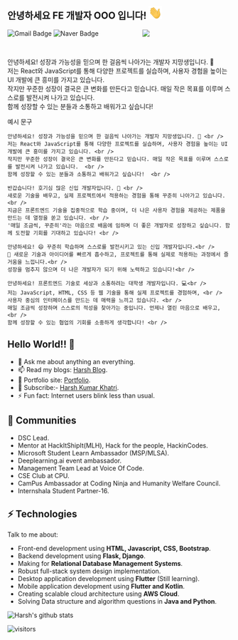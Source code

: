 <h2> 안녕하세요 FE 개발자 OOO 입니다! <img src="https://raw.githubusercontent.com/ABSphreak/ABSphreak/master/gifs/Hi.gif" width="30px"></h2>

<img align='right' src='https://user-images.githubusercontent.com/5713670/87202985-820dcb80-c2b6-11ea-9f56-7ec461c497c3.gif' width='200"'>

![Gmail Badge](https://img.shields.io/badge/-본인주소@gmail.com-c14438?style=flat-square&logo=Gmail&logoColor=white)
![Naver Badge](https://img.shields.io/badge/-본인주소@naver.com-17b75e?style=flat-square&logo=Naver&logoColor=white)

<br />

안녕하세요! 성장과 가능성을 믿으며 한 걸음씩 나아가는 개발자 지망생입니다. 🚀 <br />
저는 React와 JavaScript를 통해 다양한 프로젝트를 실습하며, 사용자 경험을 높이는 UI 개발에 큰 흥미를 가지고 있습니다. <br />
작지만 꾸준한 성장이 결국은 큰 변화를 만든다고 믿습니다. 매일 작은 목표를 이루며 스스로를 발전시켜 나가고 있습니다.  <br />
함께 성장할 수 있는 분들과 소통하고 배워가고 싶습니다!  <br />


예시 문구
```
안녕하세요! 성장과 가능성을 믿으며 한 걸음씩 나아가는 개발자 지망생입니다. 🚀 <br />
저는 React와 JavaScript를 통해 다양한 프로젝트를 실습하며, 사용자 경험을 높이는 UI 개발에 큰 흥미를 가지고 있습니다. <br />
작지만 꾸준한 성장이 결국은 큰 변화를 만든다고 믿습니다. 매일 작은 목표를 이루며 스스로를 발전시켜 나가고 있습니다.  <br />
함께 성장할 수 있는 분들과 소통하고 배워가고 싶습니다!  <br />
```

```
반갑습니다! 호기심 많은 신입 개발자입니다. 🌱 <br />
새로운 기술을 배우고, 실제 프로젝트에서 적용하는 경험을 통해 꾸준히 나아가고 있습니다. <br />
지금은 프론트엔드 기술을 집중적으로 학습 중이며, 더 나은 사용자 경험을 제공하는 제품을 만드는 데 열정을 쏟고 있습니다. <br />
'매일 조금씩, 꾸준히'라는 마음으로 배움에 임하며 더 좋은 개발자로 성장하고 싶습니다. 함께 도전할 기회를 기대하고 있습니다! <br />
```

```
안녕하세요! 😄 꾸준히 학습하며 스스로를 발전시키고 있는 신입 개발자입니다.<br />
🌟 새로운 기술과 아이디어를 빠르게 흡수하고, 프로젝트를 통해 실제로 적용하는 과정에서 즐거움을 느낍니다.<br />
성장을 멈추지 않으며 더 나은 개발자가 되기 위해 노력하고 있습니다!<br />
```

```
안녕하세요! 프론트엔드 기술로 세상과 소통하려는 대학생 개발자입니다. 💻<br />
저는 JavaScript, HTML, CSS 등 웹 기술을 통해 실제 프로젝트를 경험하며, <br />
사용자 중심의 인터페이스를 만드는 데 매력을 느끼고 있습니다. <br />
매일 조금씩 성장하며 스스로의 적성을 찾아가는 중입니다. 언제나 열린 마음으로 배우고, <br />
함께 성장할 수 있는 협업의 기회를 소중하게 생각합니다! <br />
```

## Hello World!! 🤔
- 💬 Ask me about anything an everything.
- 📫 Read my blogs: [Harsh Blog](https://medium.com/harsh-kumar-khatri).
- 🎯 Portfolio site: [Portfolio](https://harshkumarkhatri.github.io/Portfolio-Site/index.html).
- 🔔 Subscribe:- [Harsh Kumar Khatri](https://www.youtube.com/channel/UCKNtMU9M559bmXxKoT6YeJw).
- ⚡ Fun fact: Internet users blink less than usual.
## 👯 Communities
* DSC Lead.
* Mentor at HackItShipIt(MLH), Hack for the people, HackinCodes.
* Microsoft Student Learn Ambassador (MSP/MLSA).
* Deeplearning.ai event ambassador.
* Management Team Lead at Voice Of Code.
* CSE Club at CPU.
* CamPus Ambassador at Coding Ninja and Humanity Welfare Council.
* Internshala Student Partner-16.
## ⚡ Technologies
Talk to me about:
- Front-end development using **HTML, Javascript, CSS, Bootstrap**.
- Backend development using **Flask, Django**.
- Making for **Relational Database Management Systems**.
- Robust full-stack system design implementation.
- Desktop application development using **Flutter** (Still learning).
- Mobile application development using **Flutter and Kotlin**.
- Creating scalable cloud architecture using **AWS Cloud**.
- Solving Data structure and algorithm questions in **Java and Python**.


![Harsh's github stats](https://github-readme-stats.vercel.app/api?username=harshkumarkhatri&hide=["issues"]&show_icons=true)

![visitors](https://visitor-badge.glitch.me/badge?page_id=harshkumarkhatri.harshkumarkhatri)
